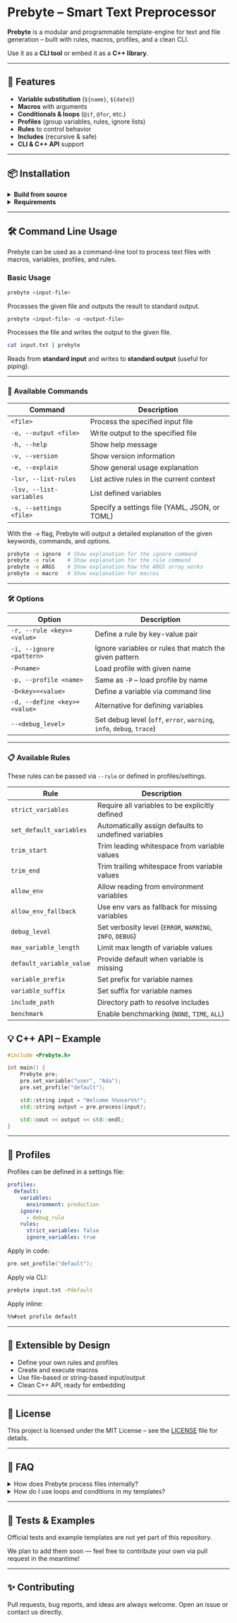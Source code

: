 # Prebyte – Smart Text Preprocessor

**Prebyte** is a modular and programmable template-engine for text and file generation – built with rules, macros, profiles, and a clean CLI.

Use it as a **CLI tool** or embed it as a **C++ library**.

---

## 🚀 Features

*  **Variable substitution** (`${name}`, `${date}`)
*  **Macros** with arguments
*  **Conditionals & loops** (`@if`, `@for`, etc.)
*  **Profiles** (group variables, rules, ignore lists)
*  **Rules** to control behavior
*  **Includes** (recursive & safe)
*  **CLI & C++ API** support

---

## 📦 Installation

<details>
<summary><strong>Build from source</strong></summary>

```bash
git clone https://github.com/Codarity/Prebyte.git
cd Prebyte

# Install cli tool
make

# Or for the Library
make lib
```

</details>

<details>
<summary><strong>Requirements</strong></summary>

- C++23 or higher
- Make
- spdlog
- `pugixml` – for XML parsing (`-lpugixml`)
- `yaml-cpp` – for YAML parsing (`-lyaml-cpp`)
- `fmt` – for fast string formatting (`-lfmt`)
- [`cpptoml`](https://github.com/skystrife/cpptoml) to parse TOML configuration files.
- `nlohmann/json` – for JSON parsing (`-ljson`)

</details>

---

## 🛠️ Command Line Usage

Prebyte can be used as a command-line tool to process text files with macros, variables, profiles, and rules.

### Basic Usage

```bash
prebyte <input-file>
```

Processes the given file and outputs the result to standard output.

```bash
prebyte <input-file> -o <output-file>
```

Processes the file and writes the output to the given file.

```bash
cat input.txt | prebyte
```

Reads from **standard input** and writes to **standard output** (useful for piping).

---

### 📙 Available Commands

| Command                  | Description                                   |
| ------------------------ | --------------------------------------------- |
| `<file>`                 | Process the specified input file              |
| `-o, --output <file>`    | Write output to the specified file            |
| `-h, --help`             | Show help message                             |
| `-v, --version`          | Show version information                      |
| `-e, --explain`          | Show general usage explanation                |
| `-lsr, --list-rules`     | List active rules in the current context      |
| `-lsv, --list-variables` | List defined variables                        |
| `-s, --settings <file>`  | Specify a settings file (YAML, JSON, or TOML) |

With the `-e` flag, Prebyte will output a detailed explanation of the given keywords, commands, and options.

```bash
prebyte -e ignore  # Show explanation for the ignore command
prebyte -e rule    # Show explanation for the rule command
prebyte -e ARGS    # Show explanation how the ARGS array works
prebyte -e macro   # Show explanation for macros
```

---

### 🛠️ Options

| Option                       | Description                                                           |
| ---------------------------- | --------------------------------------------------------------------- |
| `-r, --rule <key>=<value>`   | Define a rule by key-value pair                                       |
| `-i, --ignore <pattern>`     | Ignore variables or rules that match the given pattern                |
| `-P<name>`                   | Load profile with given name                                          |
| `-p, --profile <name>`       | Same as `-P` – load profile by name                                   |
| `-D<key>=<value>`            | Define a variable via command line                                    |
| `-d, --define <key>=<value>` | Alternative for defining variables                                    |
| `--<debug_level>`            | Set debug level (`off`, `error`, `warning`, `info`, `debug`, `trace`) |

---

### 📋 Available Rules

These rules can be passed via `--rule` or defined in profiles/settings.

| Rule                     | Description                                               |
| ------------------------ | --------------------------------------------------------- |
| `strict_variables`       | Require all variables to be explicitly defined            |
| `set_default_variables`  | Automatically assign defaults to undefined variables      |
| `trim_start`             | Trim leading whitespace from variable values              |
| `trim_end`               | Trim trailing whitespace from variable values             |
| `allow_env`              | Allow reading from environment variables                  |
| `allow_env_fallback`     | Use env vars as fallback for missing variables            |
| `debug_level`            | Set verbosity level (`ERROR`, `WARNING`, `INFO`, `DEBUG`) |
| `max_variable_length`    | Limit max length of variable values                       |
| `default_variable_value` | Provide default when variable is missing                  |
| `variable_prefix`        | Set prefix for variable names                             |
| `variable_suffix`        | Set suffix for variable names                             |
| `include_path`           | Directory path to resolve includes                        |
| `benchmark`              | Enable benchmarking (`NONE`, `TIME`, `ALL`)     |

## 💡 C++ API – Example

```cpp
#include <Prebyte.h>

int main() {
    Prebyte pre;
    pre.set_variable("user", "Ada");
    pre.set_profile("default");

    std::string input = "Welcome %%user%%!";
    std::string output = pre.process(input);

    std::cout << output << std::endl;
}
```

---

## 🧱 Profiles

Profiles can be defined in a settings file:

```yaml
profiles:
  default:
    variables:
      environment: production
    ignore:
      - debug_rule
    rules:
      strict_variables: false
      ignore_variables: true
```

Apply in code:

```cpp
pre.set_profile("default");
```
Apply via CLI:
```bash
prebyte input.txt -Pdefault
```
Apply inline:
```bash
%%#set profile default
```

---

## 🧰 Extensible by Design

* Define your own rules and profiles
* Create and execute macros
* Use file-based or string-based input/output
* Clean C++ API, ready for embedding

---

## 📄 License

This project is licensed under the MIT License – see the [LICENSE](./LICENSE) file for details.

---

## 🙋 FAQ

<details>
<summary>How does Prebyte process files internally?</summary>
It uses a central `Context` to hold all variables, rules, input/output, and logger configuration. Then it runs through the `Preprocessor`, which interprets macros, conditions, loops, and includes.
</details>

<details>
<summary>How do I use loops and conditions in my templates?</summary>
Use `%%for`, `%%if`, `%%macro`, and `%%include` directives, similar to templating systems like Mustache or Liquid.
</details>

---

## 🧪 Tests & Examples

Official tests and example templates are not yet part of this repository.

We plan to add them soon — feel free to contribute your own via pull request in the meantime!

---

## ✨ Contributing

Pull requests, bug reports, and ideas are always welcome. Open an issue or contact us directly.
